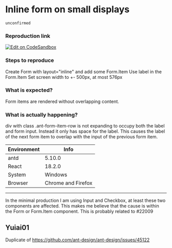 # Inline form on small displays

`unconfirmed`

### Reproduction link

[![Edit on CodeSandbox](https://codesandbox.io/static/img/play-codesandbox.svg)](https://codesandbox.io/s/antdesign-inline-form-bug-j6pc2g)

### Steps to reproduce

Create Form with layout="inline" and add some Form.Item
Use label in the Form.Item
Set screen width to +- 500px, at most 576px

### What is expected?

Form items are rendered without overlapping content.

### What is actually happening?

div with class .ant-form-item-row is not expanding to occupy both the label and form input. Instead it only has space for the label. This causes the label of the next form item to overlap with the input of the previous form item.

| Environment | Info               |
| ----------- | ------------------ |
| antd        | 5.10.0             |
| React       | 18.2.0             |
| System      | Windows            |
| Browser     | Chrome and Firefox |

---

In the minimal production I am using Input and Checkbox, at least these two components are affected. This makes me believe that the cause is within the Form or Form.Item component. This is probably related to #22009

<!-- generated by ant-design-issue-helper. DO NOT REMOVE -->

## Yuiai01

Duplicate of https://github.com/ant-design/ant-design/issues/45122
